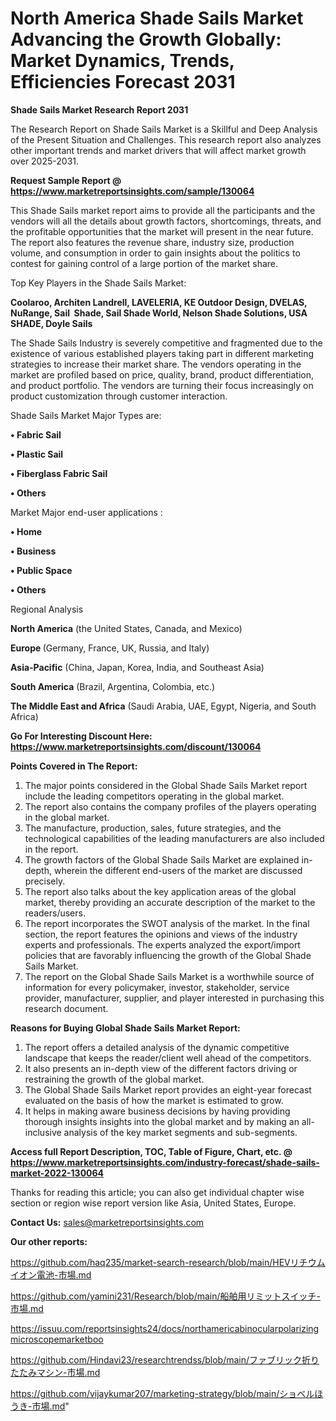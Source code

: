 # North America Shade Sails Market Advancing the Growth Globally: Market Dynamics, Trends, Efficiencies Forecast 2031

<strong>Shade Sails Market Research Report 2031</strong>

The Research Report on Shade Sails Market is a Skillful and Deep Analysis of the Present Situation and Challenges. This research report also analyzes other important trends and market drivers that will affect market growth over 2025-2031.

<strong>Request Sample Report @ <a href=https://www.marketreportsinsights.com/sample/130064>https://www.marketreportsinsights.com/sample/130064</a></strong>

This Shade Sails market report aims to provide all the participants and the vendors will all the details about growth factors, shortcomings, threats, and the profitable opportunities that the market will present in the near future. The report also features the revenue share, industry size, production volume, and consumption in order to gain insights about the politics to contest for gaining control of a large portion of the market share.

Top Key Players in the Shade Sails Market:

<strong>Coolaroo, Architen Landrell, LAVELERIA, KE Outdoor Design, DVELAS, NuRange, Sail  Shade, Sail Shade World, Nelson Shade Solutions, USA SHADE, Doyle Sails</strong>

The Shade Sails Industry is severely competitive and fragmented due to the existence of various established players taking part in different marketing strategies to increase their market share. The vendors operating in the market are profiled based on price, quality, brand, product differentiation, and product portfolio. The vendors are turning their focus increasingly on product customization through customer interaction.

Shade Sails Market Major Types are:

<strong>• Fabric Sail

• Plastic Sail

• Fiberglass Fabric Sail

• Others</strong>

Market Major end-user applications :

<strong>• Home

• Business

• Public Space

• Others</strong>

Regional Analysis

</u><strong><b>North America</b></strong> (the United States, Canada, and Mexico)

<strong><b>Europe </b></strong>(Germany, France, UK, Russia, and Italy)

<strong><b>Asia-Pacific</b></strong> (China, Japan, Korea, India, and Southeast Asia)

<strong><b>South America</b></strong> (Brazil, Argentina, Colombia, etc.)

<strong><b>The Middle East and Africa</b></strong> (Saudi Arabia, UAE, Egypt, Nigeria, and South Africa)

<strong>Go For Interesting Discount Here: <a href=https://www.marketreportsinsights.com/discount/130064>https://www.marketreportsinsights.com/discount/130064</a></strong>

<strong>Points Covered in The Report:</strong>
<ol>
  <li>The major points considered in the Global Shade Sails Market report include the leading competitors operating in the global market.</li>
  <li>The report also contains the company profiles of the players operating in the global market.</li>
  <li>The manufacture, production, sales, future strategies, and the technological capabilities of the leading manufacturers are also included in the report.</li>
  <li>The growth factors of the Global Shade Sails Market are explained in-depth, wherein the different end-users of the market are discussed precisely.</li>
  <li>The report also talks about the key application areas of the global market, thereby providing an accurate description of the market to the readers/users.</li>
  <li>The report incorporates the SWOT analysis of the market. In the final section, the report features the opinions and views of the industry experts and professionals. The experts analyzed the export/import policies that are favorably influencing the growth of the Global Shade Sails Market.</li>
  <li>The report on the Global Shade Sails Market is a worthwhile source of information for every policymaker, investor, stakeholder, service provider, manufacturer, supplier, and player interested in purchasing this research document.</li>
</ol>
<strong>Reasons for Buying Global Shade Sails Market Report:</strong>

<ol>
  <li>The report offers a detailed analysis of the dynamic competitive landscape that keeps the reader/client well ahead of the competitors.</li>
  <li>It also presents an in-depth view of the different factors driving or restraining the growth of the global market.</li>
  <li>The Global Shade Sails Market report provides an eight-year forecast evaluated on the basis of how the market is estimated to grow.</li>
  <li>It helps in making aware business decisions by having providing thorough insights insights into the global market and by making an all-inclusive analysis of the key market segments and sub-segments.</li>
</ol>
<strong>Access full Report Description, TOC, Table of Figure, Chart, etc. @ <a href=https://www.marketreportsinsights.com/industry-forecast/shade-sails-market-2022-130064>https://www.marketreportsinsights.com/industry-forecast/shade-sails-market-2022-130064</a></strong>


Thanks for reading this article; you can also get individual chapter wise section or region wise report version like Asia, United States, Europe.

<strong>Contact Us:</strong>
sales@marketreportsinsights.com

<strong>Our other reports:</strong>

<a href=https://github.com/haq235/market-search-research/blob/main/HEVリチウムイオン電池-市場.md>https://github.com/haq235/market-search-research/blob/main/HEVリチウムイオン電池-市場.md</a>

<a href=https://github.com/yamini231/Research/blob/main/船舶用リミットスイッチ-市場.md>https://github.com/yamini231/Research/blob/main/船舶用リミットスイッチ-市場.md</a>

<a href=https://issuu.com/reportsinsights24/docs/northamericabinocularpolarizingmicroscopemarketboo>https://issuu.com/reportsinsights24/docs/northamericabinocularpolarizingmicroscopemarketboo</a>

<a href=https://github.com/Hindavi23/researchtrendss/blob/main/ファブリック折りたたみマシン-市場.md>https://github.com/Hindavi23/researchtrendss/blob/main/ファブリック折りたたみマシン-市場.md</a>

<a href=https://github.com/vijaykumar207/marketing-strategy/blob/main/ショベルほうき-市場.md>https://github.com/vijaykumar207/marketing-strategy/blob/main/ショベルほうき-市場.md</a>"
